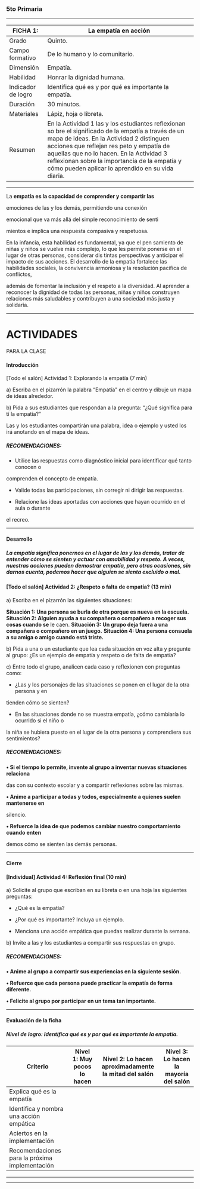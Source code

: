 ### 5to Primaria


-----

|FICHA 1:|La empatía en acción|
|---|---|
|Grado|Quinto.|
|Campo formativo|De lo humano y lo comunitario.|
|Dimensión|Empatía.|
|Habilidad|Honrar la dignidad humana.|
|Indicador de logro|Identifica qué es y por qué es importante la empatía.|
|Duración|30 minutos.|
|Materiales|Lápiz, hoja o libreta.|
|Resumen|En la Actividad 1 las y los estudiantes reflexionan so­ bre el significado de la empatía a través de un mapa de ideas. En la Actividad 2 distinguen acciones que reflejan res­ peto y empatía de aquellas que no lo hacen. En la Actividad 3 reflexionan sobre la importancia de la empatía y cómo pueden aplicar lo aprendido en su vida diaria.|


-----

La **empatía es la capacidad de comprender y compartir las**

emociones de las y los demás, permitiendo una conexión

emocional que va más allá del simple reconocimiento de senti­

mientos e implica una respuesta compasiva y respetuosa.

En la infancia, esta habilidad es fundamental, ya que el pen­
samiento de niñas y niños se vuelve más complejo, lo que les
permite ponerse en el lugar de otras personas, considerar dis­
tintas perspectivas y anticipar el impacto de sus acciones. El
desarrollo de la empatía fortalece las habilidades sociales, la
convivencia armoniosa y la resolución pacífica de conflictos,

además de fomentar la inclusión y el respeto a la diversidad. Al
aprender a reconocer la dignidad de todas las personas, niñas
y niños construyen relaciones más saludables y contribuyen a
una sociedad más justa y solidaria.


-----

# ACTIVIDADES
 PARA LA CLASE

#### Introducción

 [Todo el salón] Actividad 1: Explorando la empatía (7 min)

a) Escriba en el pizarrón la palabra “Empatía” en el centro y dibuje un mapa de ideas alrededor.

b) Pida a sus estudiantes que respondan a la pregunta: “¿Qué significa para tí la empatía?”

Las y los estudiantes compartirán una palabra, idea o ejemplo y usted los irá anotando en el
mapa de ideas.


##### RECOMENDACIONES:

- Utilice las respuestas como diagnóstico inicial para identificar qué tanto conocen o

comprenden el concepto de empatía.

- Valide todas las participaciones, sin corregir ni dirigir las respuestas.

- Relacione las ideas aportadas con acciones que hayan ocurrido en el aula o durante

el recreo.


-----

#### Desarrollo


##### La empatía significa ponernos en el lugar de las y los demás, tratar de entender cómo se sienten y actuar con amabilidad y respeto. A veces, nuestras acciones pueden demostrar empatía, pero otras ocasiones, sin darnos cuenta, podemos hacer que alguien se sienta excluido o mal.

#### [Todo el salón] Actividad 2: ¿Respeto o falta de empatía? (13 min)

a) Escriba en el pizarrón las siguientes situaciones:

**Situación 1: Una persona se burla de otra porque es nueva en la escuela.**
**Situación 2: Alguien ayuda a su compañera o compañero a recoger sus cosas cuando se**
le caen.
**Situación 3: Un grupo deja fuera a una compañera o compañero en un juego.**
**Situación 4: Una persona consuela a su amiga o amigo cuando está triste.**

b) Pida a una o un estudiante que lea cada situación en voz alta y pregunte al grupo: ¿Es un
ejemplo de empatía y respeto o de falta de empatía?

c) Entre todo el grupo, analicen cada caso y reflexionen con preguntas como:

  - ¿Las y los personajes de las situaciones se ponen en el lugar de la otra persona y en­

tienden cómo se sienten?

  - En las situaciones donde no se muestra empatía, ¿cómo cambiaría lo ocurrido si el niño o

la niña se hubiera puesto en el lugar de la otra persona y comprendiera sus sentimientos?


##### RECOMENDACIONES:

**• Si el tiempo lo permite, invente al grupo a inventar nuevas situaciones relaciona­**

das con su contexto escolar y a compartir reflexiones sobre las mismas.

**• Anime a participar a todas y todos, especialmente a quienes suelen mantenerse en**

silencio.

**• Refuerce la idea de que podemos cambiar nuestro comportamiento cuando enten­**

demos cómo se sienten las demás personas.


-----

#### Cierre



#### [Individual] Actividad 4: Reflexión final (10 min)

a) Solicite al grupo que escriban en su libreta o en una hoja las siguientes preguntas:

  - ¿Qué es la empatía?

  - ¿Por qué es importante? Incluya un ejemplo.

  - Menciona una acción empática que puedas realizar durante la semana.

b) Invite a las y los estudiantes a compartir sus respuestas en grupo.


##### RECOMENDACIONES:

**• Anime al grupo a compartir sus experiencias en la siguiente sesión.**

**• Refuerce que cada persona puede practicar la empatía de forma diferente.**

**• Felicite al grupo por participar en un tema tan importante.**


-----

#### Evaluación de la ficha


##### Nivel de logro: Identifica qué es y por qué es importante la empatía.

|Criterio|Nivel 1: Muy pocos lo hacen|Nivel 2: Lo hacen aproximadamente la mitad del salón|Nivel 3: Lo hacen la mayoría del salón|
|---|---|---|---|
|Explica qué es la empatía||||
|Identifica y nombra una acción empática||||
|Aciertos en la implementación||||
|Recomendaciones para la próxima implementación||||


-----

-----

